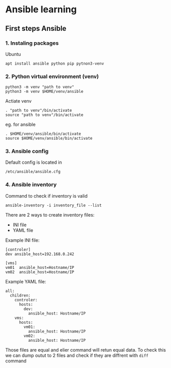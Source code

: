 # Ansible learning

## First steps Ansible

### **1. Instaling packages**

Ubuntu

```
apt install ansible python pip pytnon3-venv
```

### 2. **Python virtual environment (venv)**

```
python3 -m venv "path to venv"
python3 -m venv $HOME/venv/ansible
```

Actiate venv

```
. "path to venv"/bin/activate
source "path to venv"/bin/activate
```

eg. for ansible

```
. $HOME/venv/ansible/bin/activate
source $HOME/venv/ansible/bin/activate
```

### **3. Ansible config** 

Default config is located in

```
/etc/ansible/ansible.cfg 
```

### **4. Ansible inventory**

Command to check if inventory is valid

```
ansible-inventory -i inventory_file --list
```

There are 2 ways to create inventory files:
- INI file
- YAML file

Example INI file:

```
[controler]
dev ansible_host=192.168.0.242

[vms]
vm01  ansible_host=Hostname/IP
vm02  ansible_host=Hostname/IP
```

Example YAML file:

```
all:
  children:
    controler:
      hosts:
        dev: 
          ansible_host: Hostname/IP
    vms:
      hosts:
        vm01:
          ansible_host: Hostname/IP
        vm02:
          ansible_host: Hostname/IP
```

Those files are equal and elier command will retun equal data. To check this we can dump outut to 2 files and check if they are diffrent with `diff` command

